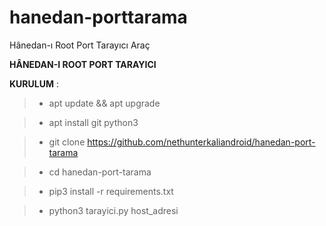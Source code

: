 # hanedan-porttarama
Hânedan-ı Root Port Tarayıcı Araç

**HÂNEDAN-I ROOT PORT TARAYICI**



**KURULUM** : 
> - apt update && apt upgrade

> - apt install git python3 

> - git clone https://github.com/nethunterkaliandroid/hanedan-port-tarama

> - cd hanedan-port-tarama

> - pip3 install -r requirements.txt
 
> - python3 tarayici.py host_adresi
